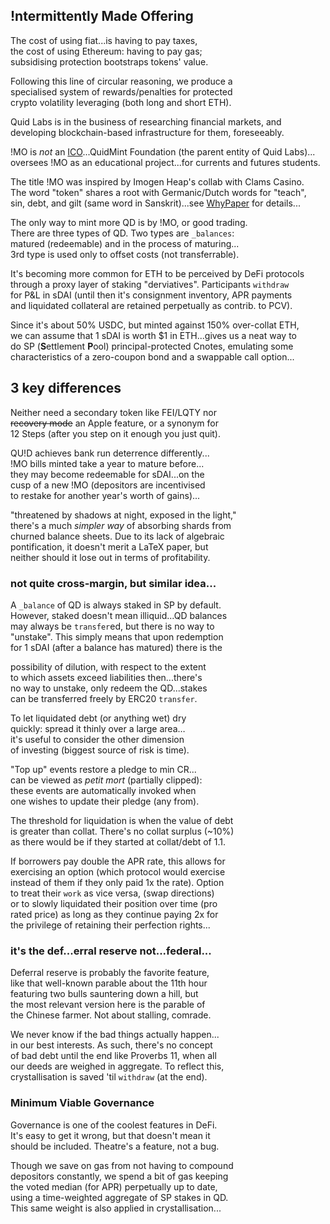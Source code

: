 ## !ntermittently Made Offering

The cost of using fiat...is having to pay taxes,   
the cost of using Ethereum: having to pay gas;  
subsidising protection bootstraps tokens' value.  

Following this line of circular reasoning, we produce a  
specialised system of rewards/penalties for protected  
crypto volatility leveraging (both long and short ETH).    

Quid Labs is in the business of researching financial markets, and  
developing blockchain-based infrastructure for them, foreseeably.   

!MO is *not* an [ICO](https://twitter.com/ceterispar1bus/status/1747212170960466316)...QuidMint Foundation (the parent entity of Quid Labs)...  
oversees !MO as an educational project...for currents and futures students.  

The title !MO was inspired by Imogen Heap's collab with Clams Casino.  
The word "token" shares a root with Germanic/Dutch
words for "teach",  
sin, debt, and gilt (same word in Sanskrit)...see [WhyPaper](http://mirror.xyz/quid.eth) for details...  


The only way to mint more QD is by !MO, or good trading.  
There are three types of QD. Two types are `_balances`:  
matured (redeemable) and in the process of maturing...  
3rd type is used only to offset costs (not transferrable).




It's becoming more common for ETH to be perceived
by DeFi protocols  
 through a proxy layer of staking
"derviatives". Participants `withdraw`  
 for 
P&L in sDAI (until then it's consignment inventory, 
APR payments   
and liquidated collateral are retained perpetually as 
contrib. to PCV).


Since it's about 50% USDC, but minted against 
150% over-collat ETH,   
we can assume that 1 sDAI 
is worth $1 in ETH...gives us a neat way to  
 do SP (**S**ettlement **P**ool) 
principal-protected Cnotes, emulating some  
 characteristics of a zero-coupon bond and a swappable call option...
## 3 key differences

Neither need a secondary token like FEI/LQTY nor   
~~recovery mode~~ an Apple feature, or a synonym
for  
12 Steps (after you step on it enough you just quit). 

QU!D achieves bank run deterrence differently...  
!MO bills minted take a year to mature before...  
they may become redeemable for sDAI...on the  
cusp of a new !MO (depositors are incentivised  
to restake for another year's worth of gains)...  

"threatened by shadows at night, exposed in the light,"  
there's a much *simpler way* of absorbing shards from  
churned balance sheets. Due to its lack of algebraic  
pontification, it doesn't merit a LaTeX paper, but  
neither should it lose out in terms of profitability.


### not quite cross-margin, but similar idea...

A `_balance` of QD is always staked in SP by default.   
However, staked doesn't mean illiquid...QD balances  
may always be `transfer`ed, but there is no way to  
"unstake". This simply means that upon redemption  
for 1 sDAI (after a balance has matured) there is the  

possibility of dilution, with respect to the
extent  
 to which assets exceed liabilities then...there's  
no way to unstake, only redeem the QD...stakes   
can be transferred freely by ERC20 `transfer`.  

To let liquidated debt (or anything wet) dry  
 quickly: spread it thinly over a large area…  
 it's useful to consider the other dimension   
of investing (biggest source of risk is time). 

"Top up" events restore a pledge to min CR...  
can be viewed as *petit mort* (partially clipped):  
these events are automatically invoked when  
one wishes to update their pledge (any from).  

The threshold for liquidation is when the value of debt  
is greater than collat. There's no collat surplus (~10%)  
as there would be if they started at collat/debt of 1.1.


If borrowers pay double the APR rate, this allows for   
exercising an option (which protocol would exercise  
instead of them if they only paid 1x the rate). Option  
to treat their `work` as vice versa, (swap directions)  
or to slowly liquidated their position over time (pro  
rated price) as long as they continue paying 2x for  
the privilege of retaining their perfection rights... 


### it's the def...erral reserve not...federal...

Deferral reserve is probably the favorite feature,  
like that well-known parable about the 11th hour  
featuring two bulls sauntering down a hill, but  
the most relevant version here is the parable of  
the Chinese farmer. Not about stalling, comrade.

We never know if the bad things actually happen...  
in our best interests. As such, there's no concept  
of bad debt until the end like Proverbs 11, when all   
our deeds are weighed in aggregate. To reflect this,  
crystallisation is saved 'til `withdraw` (at the end).


### Minimum Viable Governance

Governance is one of the coolest features in DeFi.  
It's easy to get it wrong, but that doesn't mean it  
should be included. Theatre's a feature, not a bug.  

Though we save on gas from not having to compound   
depositors constantly, we spend a bit of gas keeping  
the voted median (for APR) perpetually up to date,  
using a time-weighted aggregate of SP stakes in QD.  
This same weight is also applied in crystallisation...



